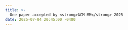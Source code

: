 ```yaml
---
title: >-
  One paper accepted by <strong>ACM MM</strong> 2025
date: 2025-07-04 20:45:00 -0400
---
```

